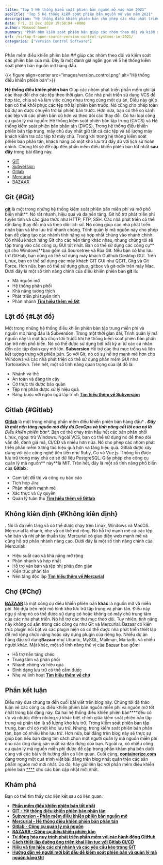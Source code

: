 ```yaml
---
title: "Top 5 Hệ thống kiểm soát phiên bản nguồn mở vào năm 2021" 
seoTitle: "Top 5 Hệ thống kiểm soát phiên bản nguồn mở vào năm 2021" 
description: "Hệ thống điều khiển phiên bản cho phép các nhà phát triển quản lý các thay đổi đối với mã theo thời gian. Kiểm soát phiên bản nguồn mở đi kèm trong các mô hình phân phối và máy chủ-máy chủ." 
date: Fri, 11 Dec 2020 19:58:04 +0000
author: Masood Anwer
summary: "Phần mềm kiểm soát phiên bản giúp các nhóm theo dõi và kiểm soát các phiên bản của mã. Đây là một đánh giá ngắn gọn về 5 hệ thống kiểm soát phiên bản nguồn mở hàng đầu." 
url: /vi/top-5-open-source-version-control-systems-in-2021/
categories: ['Version Control Software']
---
```


Phần mềm điều khiển phiên bản ## giúp các nhóm theo dõi và kiểm soát các phiên bản của mã. Đây là một đánh giá ngắn gọn về 5 hệ thống kiểm soát phiên bản nguồn mở hàng đầu.

{{< figure align=center src="images/version_control.png" alt="Hệ thống điều khiển phiên bản">}}

**Hệ thống điều khiển phiên bản** Giúp các nhóm phát triển phần mềm ghi lại các thay đổi cho các tệp theo thời gian. Các nhà phát triển sử dụng VCS để hợp tác, chia sẻ và làm việc cùng nhau trong cùng một dự án. Điều này giúp bạn có thể khôi phục các tệp trở lại phiên bản trước. Nó cũng cho phép toàn bộ dự án được chuyển trở lại phiên bản trước. Hơn nữa, bạn có thể so sánh các tệp với các phiên bản cũ hơn và theo dõi các thay đổi.
Có hai loại công cụ quản lý mã nguồn: Hệ thống kiểm soát phiên bản tập trung (CVCS) và Hệ thống kiểm soát phiên bản phân tán (DVCS). Trong hệ thống điều khiển phiên bản tập trung, máy chủ duy nhất giữ tất cả các tệp và số lượng máy khách kiểm tra các tệp từ máy chủ. Trong khi trong hệ thống kiểm soát phiên bản phân tán, khách hàng có một kho lưu trữ đầy đủ với lịch sử hoàn chỉnh.
Chúng tôi sẽ đề cập đến phần mềm điều khiển phiên bản tốt nhất **sau đây** trong bài đăng này.
  * [GIT][2]
  * [Subversion][3]
  * [Gitlab][4]
  * [Mercurial][5]
  * [BAZAAR][6]

## Git {#Git}

[ **git**][7] là một trong những hệ thống kiểm soát phiên bản miễn phí và mở phổ biến nhất**. Nó rất nhanh, hiệu quả và đa nền tảng. Git hỗ trợ phát triển phi tuyến tính và các giao thức như HTTP, FTP, SSH. Các nhà phát triển có thể dễ dàng thay đổi mã và theo dõi lịch sử. Nó cũng giúp các nhà phát triển nhân bản và kho lưu trữ nhanh chóng. Trình quản lý mã nguồn này cho phép bạn dễ dàng tạo các nhánh tính năng và hợp nhất chúng vào nhánh chính. Có nhiều khách hàng Git cho các nền tảng khác nhau, nhưng chúng tôi sẽ tập trung vào các công cụ GUI tốt nhất. Bạn có thể sử dụng các công cụ** git cho Windows**bao gồm cả Sourcetree và Rùa Git. Nếu bạn có kho lưu trữ GitHub, bạn cũng có thể sử dụng máy khách Guithub Desktop GUI. Trên Linux, bạn có thể sử dụng các máy khách GIT GUI như QGIT, Gitg và Git Force. Hơn nữa, bạn có thể sử dụng gitup, gitbox và git-xdiv trên máy Mac.
Dưới đây là một số tính năng chính của điều khiển phiên bản **git** là:
  * Mã nguồn mở
  * Hệ thống phân phối
  * Khả năng tương thích
  * Phát triển phi tuyến tính
  * Phân nhánh
[ **Tìm hiểu thêm về Git** ][8]

## Lật đổ {#Lật đổ}

Một trong những hệ thống điều khiển phiên bản tập trung miễn phí và nguồn mở hàng đầu là Subversion. Trong một thời gian dài, Trình quản lý mã nguồn này là một lựa chọn lớn trước khi hệ thống kiểm soát phiên bản phân tán trở nên phổ biến. Nó có thể được sử dụng bởi bất kỳ ai từ các cá nhân đến các tập đoàn quy mô lớn. **Subversion** Hỗ trợ các thư mục trống và liên kết tượng trưng với phiên bản. So với Git, nó có sự hỗ trợ mạnh mẽ hơn cho Windows và các nhà phát triển có thể sử dụng phần mềm GUI như TortoiseSvn.
Trên hết, một số tính năng quan trọng của lật đổ là:
  * Nhánh và thẻ
  * An toàn và đáng tin cậy
  * Cờ thực thi được bảo quản
  * Tệp nhị phân được xử lý hiệu quả
  * Ràng buộc với ngôn ngữ lập trình
[ **Tìm hiểu thêm về Subversion** ][9]

## Gitlab {#Gitlab}

[ **Gitlab**][10] là một trong những phần mềm điều khiển phiên bản hàng đầu* ***. Đây là một nền tảng nguồn mở đầy đủ DevOps và tính năng cốt lõi của nó là** Điều khiển phiên bản**. Bạn có thể chạy trên hầu hết các bản phân phối Linux, ngoại trừ Windows. Ngoài VCS, bạn có thể sử dụng nó để theo dõi vấn đề, đánh giá mã, CI/CD và nhiều hơn nữa. Nó cho phép các nhóm phát triển phần mềm tương tác hiệu quả hơn và tăng hiệu quả. Gitlab được xây dựng với các công nghệ tiên tiến như Ruby, Go và Vue.js. Thông tin được lưu trữ trong máy chủ cơ sở dữ liệu PostgreSQL. Giấy phép cho công cụ quản lý mã nguồn** này**là MIT.
Trên hết, đây là một số tính năng phổ biến của **Gitlab** :
  * Cam kết đồ thị và công cụ báo cáo
  * Tích hợp Jira
  * Phân nhánh mạnh mẽ
  * Xác thực và ủy quyền
  * Quản lý tuân thủ
[ **Tìm hiểu thêm về Gitlab** ][11]

## Không kiên định {#Không kiên định}

. Nó là đa nền tảng và có thể được chạy trên Linux, Windows và MacOS. Mercurial là nhanh, nhẹ và có thể mở rộng. Nó hỗ trợ mạnh mẽ cả các tệp văn bản và nhị phân thuần túy. Mercurial có giao diện web mạnh mẽ và cũng hỗ trợ phân nhánh nâng cao.
Dưới đây là một số tính năng chính của Mercurial:
  * Hiệu suất cao và khả năng mở rộng
  * Phân nhánh và hợp nhất
  * Hỗ trợ văn bản và tệp nhị phân đơn giản
  * Kiến trúc phân tán
  * Nền tảng độc lập
[ **Tìm hiểu thêm về Mercurial** ][13]

## Chợ {#Chợ}

[ **BAZAAR**][14] là một công cụ điều khiển phiên bản **khác** là nguồn mở và miễn phí. Nó dựa trên một mô hình kho lưu trữ tập trung và phân tán. Điều này ngụ ý rằng nó có thể được sử dụng có hoặc không có máy chủ trung tâm của các nhà phát triển. Nó hỗ trợ các thư mục theo dõi. Tuy nhiên, tính năng này không có sẵn trong các công cụ như Git và Mercurial. Bazaar có kiến ​​trúc plugin nổi bật và các plugin hiện có có thể được nhà phát triển thiết lập để mở rộng chức năng hoặc xây dựng plugin của riêng họ. Nhiều dự án hàng đầu sử dụng**Bazaar** như Ubuntu, MySQL, Mailman, Mariadb, và nhiều người khác.
Mặt khác, một số tính năng thú vị của Bazaar bao gồm:
  * Hỗ trợ nền tảng chéo
  * Trung tâm và phân phối
  * Nhanh chóng và hiệu quả
  * Định dạng lưu trữ có thể cắm được
  * Nhẹ và linh hoạt
[ **Tìm hiểu thêm về chợ** ][15]

## Phần kết luận
Điều này đưa chúng ta đến cuối bài viết trên blog này. Chúng tôi đã thảo luận về các công cụ điều khiển phiên bản nguồn miễn phí và nguồn mở tốt nhất trong bài đăng này. Cả hai hệ thống điều khiển phiên bản****đều có ưu và nhược điểm nhưng sự khác biệt chính giữa kiểm soát phiên bản tập trung và phân tán là số lượng kho lưu trữ. Trong kiểm soát phiên bản tập trung, bạn chỉ có một kho lưu trữ. Nhưng, trong kiểm soát phiên bản phân tán, bạn có nhiều kho lưu trữ. Hơn nữa, bài đăng trên blog này sẽ thực sự giúp bạn nếu bạn đang tìm cách chọn một người quản lý mã nguồn miễn phí cho các ứng dụng sản xuất và dàn dựng của bạn. Ngoài ra, có nhiều công cụ quản lý mã nguồn miễn phí được đề cập trong phần khám phá bên dưới cùng với các bài viết hướng dẫn có liên quan.
Cuối cùng, [ **containerize.com** ][16] đang trong một quá trình viết bài đăng trên blog nhất quán trên các sản phẩm nguồn mở mới nhất. Do đó, hãy giữ liên lạc với phần mềm điều khiển phiên bản [****][17] cho các bản cập nhật mới nhất.

## Khám phá
Bạn có thể tìm thấy các liên kết sau có liên quan:
* [ **Phần mềm điều khiển phiên bản tốt nhất** ][1]
* [ **GIT - Hệ thống điều khiển phiên bản phân tán** ][18]
* [ **Subversion - Phần mềm điều khiển phiên bản nguồn mở** ][19]
* [ **Mercurial - Hệ thống điều khiển phiên bản phân tán** ][20]
* [ **Gitlab - Công cụ quản lý mã nguồn** ][21]
* [ **BAZAAR - Công cụ điều khiển phiên bản** ][22]
* [ **Tự động hóa quy trình phát triển phần mềm với các hành động GitHub** ][23]
* **[Cách thiết lập đường ống triển khai liên tục với Gitlab CI/CD][24]** 
* **[Hiểu và tìm hiểu các chi nhánh và các yêu cầu kéo trong GIT][25]** 
* **[Hướng dẫn về người mới bắt đầu để kiểm soát phiên bản và quản lý mã nguồn bằng Git][26]** 



[1]: https://products.containerize.com/version-control
[2]: #Git
[3]: #Subversion
[4]: #GitLab
[5]: #Mercurial
[6]: #Bazaar
[7]: https://products.containerize.com/version-control/git/
[8]: https://git-scm.com/
[9]: https://subversion.apache.org/
[10]: https://products.containerize.com/version-control/gitlab/
[11]: https://about.gitlab.com/
[12]: https://products.containerize.com/version-control/mercurial/
[13]: https://www.mercurial-scm.org/
[14]: https://products.containerize.com/version-control/bazaar/
[15]: https://bazaar.canonical.com/
[16]: https://containerize.com
[17]: https://blog.containerize.com/category/version-control-software/
[18]: https://products.containerize.com/version-control/git
[19]: https://products.containerize.com/version-control/subversion
[20]: https://products.containerize.com/version-control/mercurial
[21]: https://products.containerize.com/version-control/gitlab
[22]: https://products.containerize.com/version-control/bazaar
[23]: https://blog.containerize.com/version-control-software/github-actions-tutorial-automate-your-first-workflow/
[24]: https://blog.containerize.com/version-control-software/gitlab-continuous-deployment-how-it-works/
[25]: https://blog.containerize.com/version-control-software/understand-and-learn-branches-and-pull-requests-in-git/
[26]: https://blog.containerize.com/2021/01/08/guide-to-version-control-and-source-code-management-using-git/
